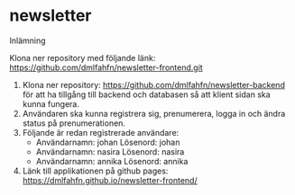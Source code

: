 # newsletter
Inlämning 

Klona ner repository med följande länk: https://github.com/dmlfahfn/newsletter-frontend.git

1. Klona ner repository: https://github.com/dmlfahfn/newsletter-backend för att ha tillgång till backend och databasen så att klient sidan ska kunna fungera.  
2. Användaren ska kunna registrera sig, prenumerera, logga in och ändra status på prenumerationen.
3. Följande är redan registrerade användare: 
    - Användarnamn: johan
      Lösenord: johan  
    - Användarnamn: nasira
      Lösenord: nasira
    - Användarnamn: annika
      Lösenord: annika
4. Länk till applikationen på github pages: https://dmlfahfn.github.io/newsletter-frontend/    